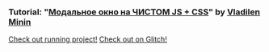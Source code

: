 ### Tutorial: "[Модальное окно на ЧИСТОМ JS + CSS](https://youtu.be/FX2fiUvrYP4)" by [Vladilen Minin](https://www.youtube.com/channel/UCg8ss4xW9jASrqWGP30jXiw)

[Check out running project!](https://plugin-modal.glitch.me)
[Check out on Glitch!](https://glitch.com/~plugin-modal)